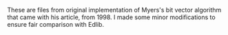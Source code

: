 These are files from original implementation of Myers's bit vector algorithm that came
with his article, from 1998.
I made some minor modifications to ensure fair comparison with Edlib.
